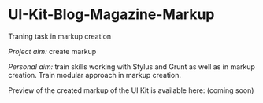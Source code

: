 UI-Kit-Blog-Magazine-Markup
===========================

Traning task in markup creation

*Project aim:* create markup

*Personal aim:* train skills working with Stylus and Grunt as well as in markup creation. Train modular approach in markup creation. 

Preview of the created markup of the UI Kit is available here: (coming soon)

